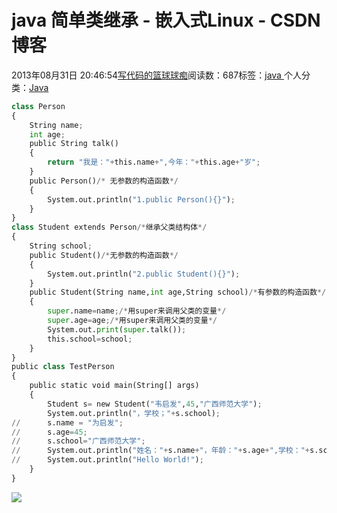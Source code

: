 
# java 简单类继承 - 嵌入式Linux - CSDN博客

2013年08月31日 20:46:54[写代码的篮球球痴](https://me.csdn.net/weiqifa0)阅读数：687标签：[java																](https://so.csdn.net/so/search/s.do?q=java&t=blog)个人分类：[Java																](https://blog.csdn.net/weiqifa0/article/category/1606957)



```python
class Person
{
	String name;
	int age;
	public String talk()
	{
		return "我是："+this.name+",今年："+this.age+"岁";
	}
	public Person()/* 无参数的构造函数*/
	{
		System.out.println("1.public Person(){}");
	}
}
class Student extends Person/*继承父类结构体*/
{
	String school;
	public Student()/*无参数的构造函数*/
	{
		System.out.println("2.public Student(){}");
	}
	public Student(String name,int age,String school)/*有参数的构造函数*/
	{
		super.name=name;/*用super来调用父类的变量*/
		super.age=age;/*用super来调用父类的变量*/
		System.out.print(super.talk());
		this.school=school;
	}
}
public class TestPerson 
{
	public static void main(String[] args) 
	{
		Student s= new Student("韦启发",45,"广西师范大学");
		System.out.println("，学校；"+s.school);
//		s.name = "为启发";
//		s.age=45;
//		s.school="广西师范大学";
//		System.out.println("姓名："+s.name+"，年龄："+s.age+",学校："+s.school);
//		System.out.println("Hello World!");
	}
}
```
![](https://img-blog.csdn.net/20130831204626640?watermark/2/text/aHR0cDovL2Jsb2cuY3Nkbi5uZXQvd2VpcWlmYTA=/font/5a6L5L2T/fontsize/400/fill/I0JBQkFCMA==/dissolve/70/gravity/Center)


